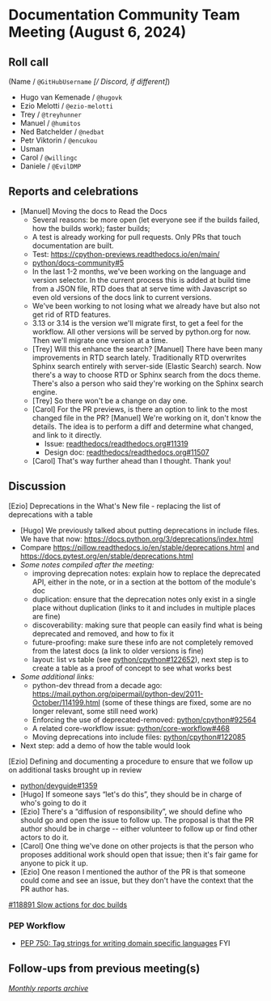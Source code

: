 # Documentation Community Team Meeting (August 6, 2024)


## Roll call

(Name / `@GitHubUsername` *[/ Discord, if different]*)

- Hugo van Kemenade / `@hugovk`
- Ezio Melotti / `@ezio-melotti`
- Trey / `@treyhunner`
- Manuel / `@humitos`
- Ned Batchelder / `@nedbat`
- Petr Viktorin / `@encukou`
- Usman
- Carol / `@willingc`
- Daniele / `@EvilDMP`

## Reports and celebrations

- [Manuel] Moving the docs to Read the Docs
  - Several reasons: be more open (let everyone see if the builds failed, how the builds work); faster builds;
  - A test is already working for pull requests. Only PRs that touch documentation are built.
  - Test: <https://cpython-previews.readthedocs.io/en/main/>
  - [python/docs-community#5](https://github.com/python/docs-community/issues/5)
  - In the last 1-2 months, we've been working on the language and version selector. In the current process this is added at build time from a JSON file, RTD does that at serve time with Javascript so even old versions of the docs link to current versions.
  - We've been working to not losing what we already have but also not get rid of RTD features.
  - 3.13 or 3.14 is the version we'll migrate first, to get a feel for the workflow. All other versions will be served by python.org for now. Then we'll migrate one version at a time.
  - [Trey] Will this enhance the search? [Manuel] There have been many improvements in RTD search lately. Traditionally RTD overwrites Sphinx search entirely with server-side (Elastic Search) search. Now there's a way to choose RTD or Sphinx search from the docs theme. There's also a person who said they're working on the Sphinx search engine.
  - [Trey] So there won't be a change on day one.
  - [Carol] For the PR previews, is there an option to link to the most changed file in the PR? [Manuel] We're working on it, don't know the details. The idea is to perform a diff and determine what changed, and link to it directly.
    - Issue: [readthedocs/readthedocs.org#11319](https://github.com/readthedocs/readthedocs.org/issues/11319)
    - Design doc: [readthedocs/readthedocs.org#11507](https://github.com/readthedocs/readthedocs.org/pull/11507)
  - [Carol] That's way further ahead than I thought. Thank you!

## Discussion

[Ezio] Deprecations in the What's New file - replacing the list of deprecations with a table
- [Hugo] We previously talked about putting deprecations in include files. We have that now: <https://docs.python.org/3/deprecations/index.html>
- Compare <https://pillow.readthedocs.io/en/stable/deprecations.html> and <https://docs.pytest.org/en/stable/deprecations.html>
- *Some notes compiled after the meeting:*
  - improving deprecation notes: explain how to replace the deprecated API, either in the note, or in a section at the bottom of the module's doc
  - duplication: ensure that the deprecation notes only exist in a single place without duplication (links to it and includes in multiple places are fine)
  - discoverability: making sure that people can easily find what is being deprecated and removed, and how to fix it
  - future-proofing: make sure these info are not completely removed from the latest docs (a link to older versions is fine)
  - layout: list vs table (see [python/cpython#122652](https://github.com/python/cpython/issues/122652)), next step is to create a table as a proof of concept to see what works best
- *Some additional links:*
  - python-dev thread from a decade ago: <https://mail.python.org/pipermail/python-dev/2011-October/114199.html>  (some of these things are fixed, some are no longer relevant, some still need work)
  - Enforcing the use of deprecated-removed: [python/cpython#92564](https://github.com/python/cpython/issues/92564)
  - A related core-workflow issue: [python/core-workflow#468](https://github.com/python/core-workflow/issues/468)
  - Moving deprecations into include files: [python/cpython#122085](https://github.com/python/cpython/issues/122085)
- Next step: add a demo of how the table would look

[Ezio] Defining and documenting a procedure to ensure that we follow up on additional tasks brought up in review
- [python/devguide#1359](https://github.com/python/devguide/issues/1359)
- [Hugo] If someone says “let's do this”, they should be in charge of who's going to do it
- [Ezio] There's a “diffusion of responsibility”, we should define who should go and open the issue to follow up. The proposal is that the PR author should be in charge -- either volunteer to follow up or find other actors to do it.
- [Carol] One thing we've done on other projects is that the person who proposes additional work should open that issue; then it's fair game for anyone to pick it up.
- [Ezio] One reason I mentioned the author of the PR is that someone could come and see an issue, but they don't have the context that the PR author has.

[#118891 Slow actions for doc builds](https://github.com/python/cpython/issues/118891)

### PEP Workflow

- [PEP 750: Tag strings for writing domain specific languages](https://github.com/python/peps/pull/3858) FYI

## Follow-ups from previous meeting(s)

*[Monthly reports archive](https://docs-community.readthedocs.io/en/latest/monthly-meeting/index.html)*

